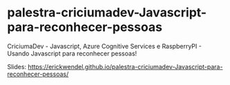 # palestra-criciumadev-Javascript-para-reconhecer-pessoas
CriciumaDev - Javascript, Azure Cognitive Services e RaspberryPI - Usando Javascript para reconhecer pessoas!


Slides: https://erickwendel.github.io/palestra-criciumadev-Javascript-para-reconhecer-pessoas/
